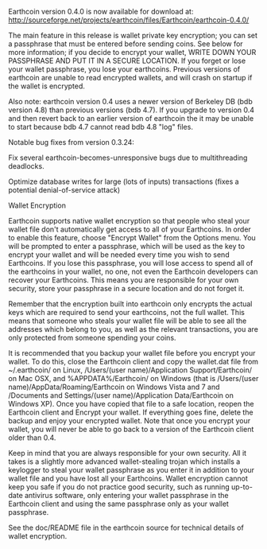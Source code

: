 Earthcoin version 0.4.0 is now available for download at:
http://sourceforge.net/projects/earthcoin/files/Earthcoin/earthcoin-0.4.0/

The main feature in this release is wallet private key encryption;
you can set a passphrase that must be entered before sending coins.
See below for more information; if you decide to encrypt your wallet,
WRITE DOWN YOUR PASSPHRASE AND PUT IT IN A SECURE LOCATION. If you
forget or lose your wallet passphrase, you lose your earthcoins.
Previous versions of earthcoin are unable to read encrypted wallets,
and will crash on startup if the wallet is encrypted.

Also note: earthcoin version 0.4 uses a newer version of Berkeley DB
(bdb version 4.8) than previous versions (bdb 4.7). If you upgrade
to version 0.4 and then revert back to an earlier version of earthcoin
the it may be unable to start because bdb 4.7 cannot read bdb 4.8
"log" files.


Notable bug fixes from version 0.3.24:

Fix several earthcoin-becomes-unresponsive bugs due to multithreading
deadlocks.

Optimize database writes for large (lots of inputs) transactions
(fixes a potential denial-of-service attack)


Wallet Encryption

Earthcoin supports native wallet encryption so that people who steal your
wallet file don't automatically get access to all of your Earthcoins.
In order to enable this feature, choose "Encrypt Wallet" from the
Options menu.  You will be prompted to enter a passphrase, which
will be used as the key to encrypt your wallet and will be needed
every time you wish to send Earthcoins.  If you lose this passphrase,
you will lose access to spend all of the earthcoins in your wallet,
no one, not even the Earthcoin developers can recover your Earthcoins.
This means you are responsible for your own security, store your
passphrase in a secure location and do not forget it.

Remember that the encryption built into earthcoin only encrypts the
actual keys which are required to send your earthcoins, not the full
wallet.  This means that someone who steals your wallet file will
be able to see all the addresses which belong to you, as well as the
relevant transactions, you are only protected from someone spending
your coins.

It is recommended that you backup your wallet file before you
encrypt your wallet.  To do this, close the Earthcoin client and
copy the wallet.dat file from ~/.earthcoin/ on Linux, /Users/(user
name)/Application Support/Earthcoin/ on Mac OSX, and %APPDATA%/Earthcoin/
on Windows (that is /Users/(user name)/AppData/Roaming/Earthcoin on
Windows Vista and 7 and /Documents and Settings/(user name)/Application
Data/Earthcoin on Windows XP).  Once you have copied that file to a
safe location, reopen the Earthcoin client and Encrypt your wallet.
If everything goes fine, delete the backup and enjoy your encrypted
wallet.  Note that once you encrypt your wallet, you will never be
able to go back to a version of the Earthcoin client older than 0.4.

Keep in mind that you are always responsible for your own security.
All it takes is a slightly more advanced wallet-stealing trojan which
installs a keylogger to steal your wallet passphrase as you enter it
in addition to your wallet file and you have lost all your Earthcoins.
Wallet encryption cannot keep you safe if you do not practice
good security, such as running up-to-date antivirus software, only
entering your wallet passphrase in the Earthcoin client and using the
same passphrase only as your wallet passphrase.

See the doc/README file in the earthcoin source for technical details
of wallet encryption.
